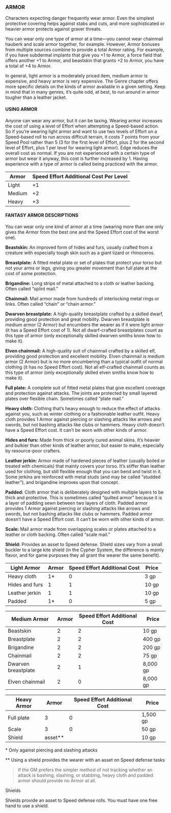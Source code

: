 ### ARMOR

<!-- P, ID: 080064 -->

Characters expecting danger frequently wear armor. Even the simplest protective covering helps against stabs and cuts, and more sophisticated or heavier armor protects against graver threats.

<!-- P, ID: 080065 -->

You can wear only one type of armor at a time—you cannot wear chainmail hauberk and scale armor together, for example. However, Armor bonuses from multiple sources combine to provide a total Armor rating. For example, if you have subdermal implants that give you +1 to Armor, a force field that offers another +1 to Armor, and beastskin that grants +2 to Armor, you have a total of +4 to Armor.

<!-- P, ID: 080066 -->

In general, light armor is a moderately priced item, medium armor is expensive, and heavy armor is very expensive. The Genre chapter offers more specific details on the kinds of armor available in a given setting. Keep in mind that in many genres, it’s quite odd, at best, to run around in armor tougher than a leather jacket.

#### USING ARMOR

<!-- P, ID: 080069 -->

Anyone can wear any armor, but it can be taxing. Wearing armor increases the cost of using a level of Effort when attempting a Speed-based action. So if you’re wearing light armor and want to use two levels of Effort on a Speed-based roll to run across difficult terrain, it costs 7 points from your Speed Pool rather than 5 (3 for the first level of Effort, plus 2 for the second level of Effort, plus 1 per level for wearing light armor). Edge reduces the overall cost as normal. If you are not experienced with a certain type of armor but wear it anyway, this cost is further increased by 1. Having experience with a type of armor is called being practiced with the armor.

<!-- T, ID: 080070 -->

| Armor  | Speed Effort Additional Cost Per Level |
| ------ | -------------------------------------- |
| Light  | +1                                     |
| Medium | +2                                     |
| Heavy  | +3                                     |

<!-- /T -->

#### FANTASY ARMOR DESCRIPTIONS

<!-- P, ID: 080077 -->

You can wear only one kind of armor at a time (wearing more than one only gives the Armor from the best one and the Speed Effort cost of the worst one).

<!-- P, ID: 080078 -->

**Beastskin:** An improved form of hides and furs, usually crafted from a creature with especially tough skin such as a giant lizard or rhinoceros.

<!-- P, ID: 080079 -->

**Breastplate:** A fitted metal plate or set of plates that protect your torso but not your arms or legs, giving you greater movement than full plate at the cost of some protection.

<!-- P, ID: 080080 -->

**Brigandine:** Long strips of metal attached to a cloth or leather backing. Often called “splint mail.”

<!-- P, ID: 080081 -->

**Chainmail:** Mail armor made from hundreds of interlocking metal rings or links. Often called “chain” or “chain armor.”

<!-- P, ID: 080082 -->

**Dwarven breastplate:** A high-quality breastplate crafted by a skilled dwarf, providing good protection and great mobility. Dwarven breastplate is medium armor (2 Armor) but encumbers the wearer as if it were light armor (it has a Speed Effort cost of 1). Not all dwarf-crafted breastplates count as this type of armor (only exceptionally skilled dwarven smiths know how to make it).

<!-- P, ID: 080083 -->

**Elven chainmail:** A high-quality suit of chainmail crafted by a skilled elf, providing good protection and excellent mobility. Elven chainmail is medium armor (2 Armor) but is no more encumbering than a typical outfit of normal clothing (it has no Speed Effort cost). Not all elf-crafted chainmail counts as this type of armor (only exceptionally skilled elven smiths know how to make it).

<!-- P, ID: 080084 -->

**Full plate:** A complete suit of fitted metal plates that give excellent coverage and protection against attacks. The joints are protected by small layered plates over flexible chain. Sometimes called “plate mail.”

<!-- P, ID: 080085 -->

**Heavy cloth:** Clothing that’s heavy enough to reduce the effect of attacks against you, such as winter clothing or a fashionable leather outfit. Heavy cloth provides 1 Armor against piercing or slashing attacks like arrows and swords, but not bashing attacks like clubs or hammers. Heavy cloth doesn’t have a Speed Effort cost. It can’t be worn with other kinds of armor.

<!-- P, ID: 080086 -->

**Hides and furs:** Made from thick or poorly cured animal skins. It’s heavier and bulkier than other kinds of leather armor, but easier to make, especially by resource-poor crafters.

<!-- P, ID: 080087 -->

**Leather jerkin:** Armor made of hardened pieces of leather (usually boiled or treated with chemicals) that mainly covers your torso. It’s stiffer than leather used for clothing, but still flexible enough that you can bend and twist in it. Some jerkins are reinforced with metal studs (and may be called “studded leather”), and brigandine improves upon that concept.

<!-- P, ID: 080088 -->

**Padded:** Cloth armor that is deliberately designed with multiple layers to be thick and protective. This is sometimes called “quilted armor” because it is a layer of padding sewn between two layers of cloth. Padded armor provides 1 Armor against piercing or slashing attacks like arrows and swords, but not bashing attacks like clubs or hammers. Padded armor doesn’t have a Speed Effort cost. It can’t be worn with other kinds of armor.

<!-- P, ID: 080089 -->

**Scale:** Mail armor made from overlapping scales or plates attached to a leather or cloth backing. Often called “scale mail.”

<!-- P, ID: 080090 -->

**Shield:** Provides an asset to Speed defense. Shield sizes vary from a small buckler to a large kite shield (in the Cypher System, the difference is mainly flavor, and for game purposes they all grant the wearer the same benefit).

<!-- T, ID: 080091 -->

| Light Armor    | Armor | Speed Effort Additional Cost | Price |
| -------------- | ----- | ---------------------------- | ----- |
| Heavy cloth    | 1\*   | 0                            | 3 gp  |
| Hides and furs | 1     | 1                            | 10 gp |
| Leather jerkin | 1     | 1                            | 10 gp |
| Padded         | 1\*   | 0                            | 5 gp  |

<!-- /T -->

<!-- T, ID: 080097 -->

| Medium Armor        | Armor | Speed Effort Additional Cost | Price    |
| ------------------- | ----- | ---------------------------- | -------- |
| Beastskin           | 2     | 2                            | 10 gp    |
| Breastplate         | 2     | 2                            | 400 gp   |
| Brigandine          | 2     | 2                            | 200 gp   |
| Chainmail           | 2     | 2                            | 75 gp    |
| Dwarven breastplate | 2     | 1                            | 8,000 gp |
| Elven chainmail     | 2     | 0                            | 8,000 gp |

<!-- /T -->

<!-- T, ID: 080105 -->

| Heavy Armor | Armor     | Speed Effort Additional Cost | Price    |
| ----------- | --------- | ---------------------------- | -------- |
| Full plate  | 3         | 0                            | 1,500 gp |
| Scale       | 3         | 0                            | 50 gp    |
| Shield      | asset\*\* |                              | 10 gp    |

<!-- /T -->

<!-- P, ID: 080110 -->

\* Only against piercing and slashing attacks

<!-- P, ID: 080111 -->

\*\* Using a shield provides the wearer with an asset on Speed defense tasks

<!-- H, ID: 080112 -->

> If the GM prefers the simpler method of not tracking whether an attack is bashing, slashing, or stabbing, heavy cloth and padded armor should provide no Armor at all.

<!-- P, ID: 080114 -->

Shields

<!-- P, ID: 080115 -->

Shields provide an asset to Speed defense rolls. You must have one free hand to use a shield.

